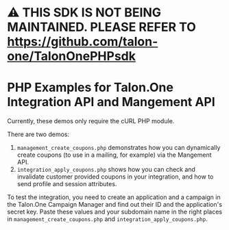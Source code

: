 # ⚠️ THIS SDK IS NOT BEING MAINTAINED. PLEASE REFER TO https://github.com/talon-one/TalonOnePHPsdk

# PHP Examples for Talon.One Integration API and Mangement API

Currently, these demos only require the cURL PHP module.

There are two demos:

1. ```management_create_coupons.php``` demonstrates how you can dynamically create coupons (to use in a mailing, for example) via the Mangement API.
2. ```integration_apply_coupons.php``` shows how you can check and invalidate customer provided coupons in your integration, and how to send profile and session attributes.

To test the integration, you need to create an application and a campaign in the Talon.One Campaign Manager and find out their ID and the application's secret key.
Paste these values and your subdomain name in the right places in ```management_create_coupons.php``` and ```integration_apply_coupons.php```.
